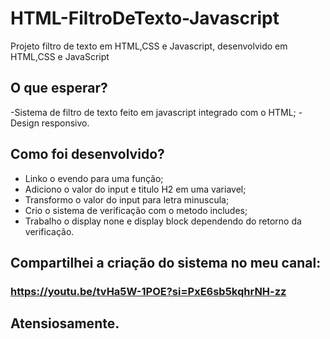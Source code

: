 # HTML-FiltroDeTexto-Javascript
Projeto filtro de texto em HTML,CSS e Javascript, desenvolvido em HTML,CSS e JavaScript

## O que esperar?
-Sistema de filtro de texto feito em javascript integrado com o HTML;
-Design responsivo.

## Como foi desenvolvido?
* Linko o evendo para uma função; 
* Adiciono o valor do input e titulo H2 em uma variavel;
* Transformo o valor do input para letra minuscula;
* Crio o sistema de verificação com o metodo includes;
* Trabalho o display none e display block dependendo do retorno da verificação.

## Compartilhei a criação do sistema no meu canal:
### https://youtu.be/tvHa5W-1POE?si=PxE6sb5kqhrNH-zz

## Atensiosamente.
 
